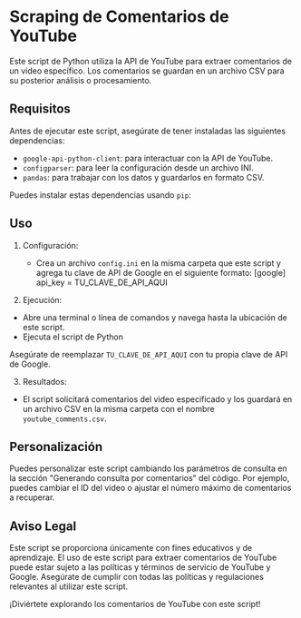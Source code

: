 # Scraping de Comentarios de YouTube

Este script de Python utiliza la API de YouTube para extraer comentarios de un video específico. Los comentarios se guardan en un archivo CSV para su posterior análisis o procesamiento.

## Requisitos

Antes de ejecutar este script, asegúrate de tener instaladas las siguientes dependencias:

- `google-api-python-client`: para interactuar con la API de YouTube.
- `configparser`: para leer la configuración desde un archivo INI.
- `pandas`: para trabajar con los datos y guardarlos en formato CSV.

Puedes instalar estas dependencias usando `pip`:

## Uso

1. Configuración:
   - Crea un archivo `config.ini` en la misma carpeta que este script y agrega tu clave de API de Google en el siguiente formato:
     [google]
     api_key = TU_CLAVE_DE_API_AQUI

2. Ejecución:
  - Abre una terminal o línea de comandos y navega hasta la ubicación de este script.
  - Ejecuta el script de Python

Asegúrate de reemplazar `TU_CLAVE_DE_API_AQUI` con tu propia clave de API de Google.

3. Resultados:
- El script solicitará comentarios del video especificado y los guardará en un archivo CSV en la misma carpeta con el nombre `youtube_comments.csv`.

## Personalización

Puedes personalizar este script cambiando los parámetros de consulta en la sección "Generando consulta por comentarios" del código. Por ejemplo, puedes cambiar el ID del video o ajustar el número máximo de comentarios a recuperar.

## Aviso Legal

Este script se proporciona únicamente con fines educativos y de aprendizaje. El uso de este script para extraer comentarios de YouTube puede estar sujeto a las políticas y términos de servicio de YouTube y Google. Asegúrate de cumplir con todas las políticas y regulaciones relevantes al utilizar este script.

¡Diviértete explorando los comentarios de YouTube con este script!
